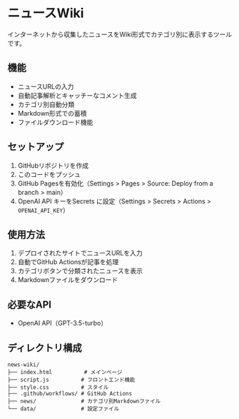 # ニュースWiki

インターネットから収集したニュースをWiki形式でカテゴリ別に表示するツールです。

## 機能

- ニュースURLの入力
- 自動記事解析とキャッチーなコメント生成
- カテゴリ別自動分類
- Markdown形式での蓄積
- ファイルダウンロード機能

## セットアップ

1. GitHubリポジトリを作成
2. このコードをプッシュ
3. GitHub Pagesを有効化（Settings > Pages > Source: Deploy from a branch > main）
4. OpenAI API キーをSecrets に設定（Settings > Secrets > Actions > `OPENAI_API_KEY`）

## 使用方法

1. デプロイされたサイトでニュースURLを入力
2. 自動でGitHub Actionsが記事を処理
3. カテゴリボタンで分類されたニュースを表示
4. Markdownファイルをダウンロード

## 必要なAPI

- OpenAI API（GPT-3.5-turbo）

## ディレクトリ構成

```
news-wiki/
├── index.html          # メインページ
├── script.js          # フロントエンド機能
├── style.css          # スタイル
├── .github/workflows/ # GitHub Actions
├── news/              # カテゴリ別Markdownファイル
└── data/              # 設定ファイル
```